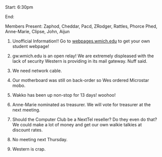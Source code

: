 Start: 6:30pm </p><p>
End:  </p><p>
Members Present:  Zaphod, Cheddar, Pacd, ZRodger, Rattles, Phorce Phed,  Anne-Marie, Clipse, John, Aijun </p><p>
1. Unofficial Information!!  Go to  <a href="http://webpages.wmich.edu">webpages.wmich.edu</a> to get your own  student webpage! </p><p>
2. gw.wmich.edu is an open relay!  We are extremely displeased with the lack  of security Western is providing in its mail gateway.  Nuff said. </p><p>
3. We need network cable. </p><p>
4. Our motherboard was still on back-order so Wes ordered Microstar mobo. </p><p>
5. Wakko has been up non-stop for 13 days! woohoo! </p><p>
6. Anne-Marie nominated as treasurer.  We will vote for treasurer at the next meeting. </p><p>
7. Should the Computer Club be a NextTel reseller?  Do they even do that?  We could make a lot of money and get our own walkie talkies at discount rates. </p><p>
8. No meeting next Thursday. </p><p>
9. Western is crap. </p><p>
</p>
